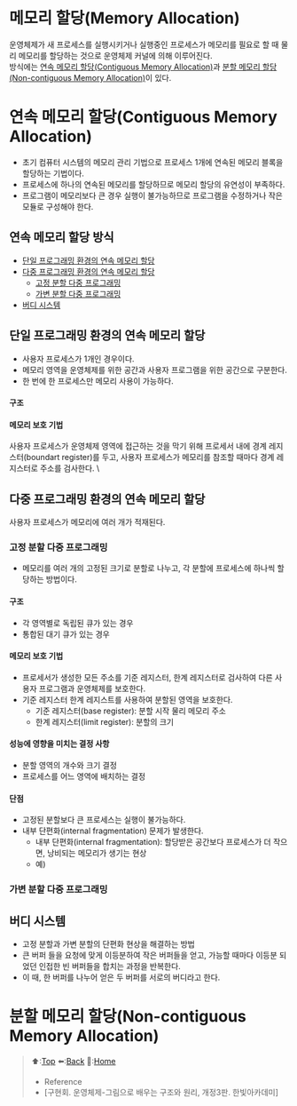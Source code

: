 # 메모리 할당(Memory Allocation)
운영체제가 새 프로세스를 실행시키거나 실행중인 프로세스가 메모리를 필요로 할 때 물리 메모리를 할당하는 것으로 운영체제 커널에 의해 이루어진다.  
방식에는 [연속 메모리 할당(Contiguous Memory Allocation)](#연속-메모리-할당Contiguous-Memory-Allocation)과 [분할 메모리 할당(Non-contiguous Memory Allocation)](#분할-메모리-할당Non-contiguous-Memory-Allocation)이 있다.

# 연속 메모리 할당(Contiguous Memory Allocation)
- 초기 컴퓨터 시스템의 메모리 관리 기법으로 프로세스 1개에 연속된 메모리 블록을 할당하는 기법이다. 
- 프로세스에 하나의 연속된 메모리를 할당하므로 메모리 할당의 유연성이 부족하다. 
- 프로그램이 메모리보다 큰 경우 실행이 불가능하므로 프로그램을 수정하거나 작은 모듈로 구성해야 한다.

## 연속 메모리 할당 방식
- [단일 프로그래밍 환경의 연속 메모리 할당](#단일-프로그래밍-환경의-연속-메모리-할당)
- [다중 프로그래밍 환경의 연속 메모리 할당](#다중-프로그래밍-환경의-연속-메모리-할당)
  - [고정 분할 다중 프로그래밍](#고정-분할-다중-프로그래밍)
  - [가변 분할 다중 프로그래밍](#가변-분할-다중-프로그래밍)
- [버디 시스템](#버디-시스템)
## 단일 프로그래밍 환경의 연속 메모리 할당
- 사용자 프로세스가 1개인 경우이다.
- 메모리 영역을 운영체제를 위한 공간과 사용자 프로그램을 위한 공간으로 구분한다.
- 한 번에 한 프로세스만 메모리 사용이 가능하다.

#### 구조

#### 메모리 보호 기법
사용자 프로세스가 운영체제 영역에 접근하는 것을 막기 위해 프로세서 내에 경계 레지스터(boundart register)를 두고, 사용자 프로세스가 메모리를 참조할 때마다 경계 레지스터로 주소를 검사한다. \

## 다중 프로그래밍 환경의 연속 메모리 할당
사용자 프로세스가 메모리에 여러 개가 적재된다.
### 고정 분할 다중 프로그래밍
- 메모리를 여러 개의 고정된 크기로 분할로 나누고, 각 분할에 프로세스에 하나씩 할당하는 방법이다.

#### 구조 
- 각 영역별로 독립된 큐가 있는 경우
- 통합된 대기 큐가 있는 경우

#### 메모리 보호 기법
- 프로세서가 생성한 모든 주소를 기준 레지스터, 한계 레지스터로 검사하여 다른 사용자 프로그램과 운영체제를 보호한다. 
- 기준 레지스터 한계 레지스트를 사용하여 분할된 영역을 보호한다.
  - 기준 레지스터(base register): 분할 시작 물리 메모리 주소
  - 한계 레지스터(limit register): 분할의 크기

#### 성능에 영향을 미치는 결정 사항
- 분할 영역의 개수와 크기 결정
- 프로세스를 어느 영역에 배치하는 결정

#### 단점 
- 고정된 분할보다 큰 프로세스는 실행이 불가능하다.
- 내부 단편화(internal fragmentation) 문제가 발생한다.
  - 내부 단편화(internal fragmentation): 할당받은 공간보다 프로세스가 더 작으면, 낭비되는 메모리가 생기는 현상
  - 예)

### 가변 분할 다중 프로그래밍

## 버디 시스템
- 고정 분할과 가변 분할의 단편화 현상을 해결하는 방법
- 큰 버퍼 들을 요청에 맞게 이등분하여 작은 버퍼들을 얻고, 가능할 때마다 이등분 되었던 인접한 빈 버퍼들을 합치는 과정을 반복한다.
- 이 때, 한 버퍼를 나누어 얻은 두 버퍼를 서로의 버디라고 한다.  

# 분할 메모리 할당(Non-contiguous Memory Allocation) 


> ⬆️:[Top](#메모리-할당Memory-Allocation)
> ⬅️:[Back](https://github.com/Minho979/CS_Study/blob/main/README.md#%EF%B8%8F-Operating-System)
> 💁:[Home](https://github.com/Minho979/CS_Study/blob/main/README.md)
> - Reference
> - [구현회. 운영체제-그림으로 배우는 구조와 원리, 개정3판. 한빛아카데미]
